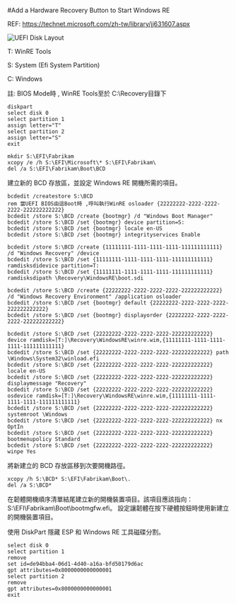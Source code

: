 #Add a Hardware Recovery Button to Start Windows RE

REF: https://technet.microsoft.com/zh-tw/library/jj631607.aspx

![UEFI Disk Layout](https://camo.githubusercontent.com/c672b20837d8586a808377a7af87e32da305535c/68747470733a2f2f692d746563686e65742e7365632e732d6d7366742e636f6d2f656e2d75732f6c6962726172792f646e3632313839302e61613166666432362d663833352d346537332d613139612d66633136316638623363383528763d77696e2e3130292e6a70673f74647569643d283538633433353435336364303734323666656433333532333537633437316565292832353633383029283234353935393429285864536e30653368332e6b2d764b75444c78344e5f43696d4b66357a366474793077292829)

T: WinRE Tools

S: System (Efi System Partition)

C: Windows



註: BIOS Mode時 , WinRE Tools至於 C:\Recovery目錄下

```
diskpart
select disk 0
select partition 1
assign letter="T"
select partition 2
assign letter="S"
exit
```

```
mkdir S:\EFI\Fabrikam
xcopy /e /h S:\EFI\Microsoft\* S:\EFI\Fabrikam\
del /a S:\EFI\Fabrikam\Boot\BCD
```

建立新的 BCD 存放區，並設定 Windows RE 開機所需的項目。

```
bcdedit /createstore S:\BCD
rem 當UEFI BIOS由這Boot時 ,呼叫執行WinRE osloader {22222222-2222-2222-2222-222222222222}
bcdedit /store S:\BCD /create {bootmgr} /d "Windows Boot Manager"
bcdedit /store S:\BCD /set {bootmgr} device partition=S:
bcdedit /store S:\BCD /set {bootmgr} locale en-US
bcdedit /store S:\BCD /set {bootmgr} integrityservices Enable

bcdedit /store S:\BCD /create {11111111-1111-1111-1111-111111111111} /d "Windows Recovery" /device
bcdedit /store S:\BCD /set {11111111-1111-1111-1111-111111111111} ramdisksdidevice partition=T:
bcdedit /store S:\BCD /set {11111111-1111-1111-1111-111111111111} ramdisksdipath \Recovery\WindowsRE\boot.sdi

bcdedit /store S:\BCD /create {22222222-2222-2222-2222-222222222222} /d "Windows Recovery Environment" /application osloader
bcdedit /store S:\BCD /set {bootmgr} default {22222222-2222-2222-2222-222222222222}
bcdedit /store S:\BCD /set {bootmgr} displayorder {22222222-2222-2222-2222-222222222222}

bcdedit /store S:\BCD /set {22222222-2222-2222-2222-222222222222} device ramdisk=[T:]\Recovery\WindowsRE\winre.wim,{11111111-1111-1111-1111-111111111111}
bcdedit /store S:\BCD /set {22222222-2222-2222-2222-222222222222} path \Windows\System32\winload.efi
bcdedit /store S:\BCD /set {22222222-2222-2222-2222-222222222222} locale en-US
bcdedit /store S:\BCD /set {22222222-2222-2222-2222-222222222222} displaymessage "Recovery"
bcdedit /store S:\BCD /set {22222222-2222-2222-2222-222222222222} osdevice ramdisk=[T:]\Recovery\WindowsRE\winre.wim,{11111111-1111-1111-1111-111111111111}
bcdedit /store S:\BCD /set {22222222-2222-2222-2222-222222222222} systemroot \Windows
bcdedit /store S:\BCD /set {22222222-2222-2222-2222-222222222222} nx OptIn
bcdedit /store S:\BCD /set {22222222-2222-2222-2222-222222222222} bootmenupolicy Standard
bcdedit /store S:\BCD /set {22222222-2222-2222-2222-222222222222} winpe Yes
```
將新建立的 BCD 存放區移到次要開機路徑。
```
xcopy /h S:\BCD* S:\EFI\Fabrikam\Boot\.
del /a S:\BCD*
```
在韌體開機順序清單結尾建立新的開機裝置項目。該項目應該指向：S:\EFI\Fabrikam\Boot\bootmgfw.efi。
設定讓韌體在按下硬體按鈕時使用新建立的開機裝置項目。

使用 DiskPart 隱藏 ESP 和 Windows RE 工具磁碟分割。

```
select disk 0
select partition 1
remove
set id=de94bba4-06d1-4d40-a16a-bfd50179d6ac
gpt attributes=0x8000000000000001
select partition 2
remove
gpt attributes=0x8000000000000001
exit
```
